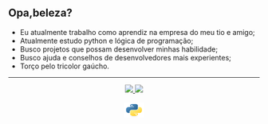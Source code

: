 ## Opa,beleza? 

-  Eu atualmente trabalho como aprendiz na empresa do meu tio e amigo;
-  Atualmente estudo python e lógica de programação;
-  Busco projetos que possam desenvolver minhas habilidade;
-  Busco ajuda e conselhos de desenvolvedores mais experientes;
-  Torço pelo tricolor gaúcho.

---
<div align="center">
  <a href="https://github.com/Alef012">
  <img height="180em" src="https://github-readme-stats.vercel.app/api?username=vhugo2011&show_icons=true&theme=gotham&include_all_commits=true&count_private=true"/>
  <img height="180em" src="https://github-readme-stats.vercel.app/api/top-langs/?username=vhugo2011&layout=compact&langs_count=7&theme=gotham"/>
</div>
  <div style="display: inline_block" align="center"><br>
  <img align="center" alt="Victor-Python" height="30" width="40" src="https://raw.githubusercontent.com/devicons/devicon/master/icons/python/python-original.svg">
</div>
  
